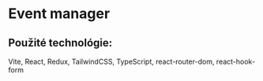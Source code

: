 
# Event manager

## Použité technológie:
Vite, React, Redux, TailwindCSS, TypeScript, react-router-dom, react-hook-form

